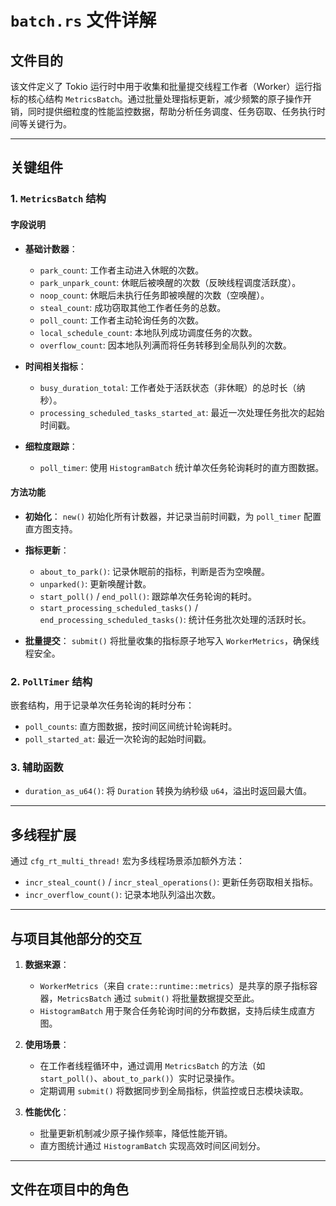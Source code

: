 # `batch.rs` 文件详解

## **文件目的**
该文件定义了 Tokio 运行时中用于收集和批量提交线程工作者（Worker）运行指标的核心结构 `MetricsBatch`。通过批量处理指标更新，减少频繁的原子操作开销，同时提供细粒度的性能监控数据，帮助分析任务调度、任务窃取、任务执行时间等关键行为。

---

## **关键组件**

### **1. `MetricsBatch` 结构**
#### **字段说明**
- **基础计数器**：
  - `park_count`: 工作者主动进入休眠的次数。
  - `park_unpark_count`: 休眠后被唤醒的次数（反映线程调度活跃度）。
  - `noop_count`: 休眠后未执行任务即被唤醒的次数（空唤醒）。
  - `steal_count`: 成功窃取其他工作者任务的总数。
  - `poll_count`: 工作者主动轮询任务的次数。
  - `local_schedule_count`: 本地队列成功调度任务的次数。
  - `overflow_count`: 因本地队列满而将任务转移到全局队列的次数。

- **时间相关指标**：
  - `busy_duration_total`: 工作者处于活跃状态（非休眠）的总时长（纳秒）。
  - `processing_scheduled_tasks_started_at`: 最近一次处理任务批次的起始时间戳。

- **细粒度跟踪**：
  - `poll_timer`: 使用 `HistogramBatch` 统计单次任务轮询耗时的直方图数据。

#### **方法功能**
- **初始化**：
  `new()` 初始化所有计数器，并记录当前时间戳，为 `poll_timer` 配置直方图支持。

- **指标更新**：
  - `about_to_park()`: 记录休眠前的指标，判断是否为空唤醒。
  - `unparked()`: 更新唤醒计数。
  - `start_poll()` / `end_poll()`: 跟踪单次任务轮询的耗时。
  - `start_processing_scheduled_tasks()` / `end_processing_scheduled_tasks()`: 统计任务批次处理的活跃时长。

- **批量提交**：
  `submit()` 将批量收集的指标原子地写入 `WorkerMetrics`，确保线程安全。

### **2. `PollTimer` 结构**
嵌套结构，用于记录单次任务轮询的耗时分布：
- `poll_counts`: 直方图数据，按时间区间统计轮询耗时。
- `poll_started_at`: 最近一次轮询的起始时间戳。

### **3. 辅助函数**
- `duration_as_u64()`: 将 `Duration` 转换为纳秒级 `u64`，溢出时返回最大值。

---

## **多线程扩展**
通过 `cfg_rt_multi_thread!` 宏为多线程场景添加额外方法：
- `incr_steal_count()` / `incr_steal_operations()`: 更新任务窃取相关指标。
- `incr_overflow_count()`: 记录本地队列溢出次数。

---

## **与项目其他部分的交互**
1. **数据来源**：
   - `WorkerMetrics`（来自 `crate::runtime::metrics`）是共享的原子指标容器，`MetricsBatch` 通过 `submit()` 将批量数据提交至此。
   - `HistogramBatch` 用于聚合任务轮询时间的分布数据，支持后续生成直方图。

2. **使用场景**：
   - 在工作者线程循环中，通过调用 `MetricsBatch` 的方法（如 `start_poll()`、`about_to_park()`）实时记录操作。
   - 定期调用 `submit()` 将数据同步到全局指标，供监控或日志模块读取。

3. **性能优化**：
   - 批量更新机制减少原子操作频率，降低性能开销。
   - 直方图统计通过 `HistogramBatch` 实现高效时间区间划分。

---

## **文件在项目中的角色**